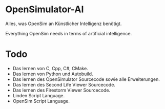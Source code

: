 # OpenSimulator-AI
Alles, was OpenSim an Künstlicher Intelligenz benötigt.

Everything OpenSim needs in terms of artificial intelligence.

# Todo
* Das lernen von C, Cpp, C#, CMake.
* Das lernen von Python und Autobuild.
* Das lernen des OpenSimulator Sourcecode sowie alle Erweiterungen.
* Das lernen des Second Life Viewer Sourcecode.
* Das lernen des Firestorm Viewer Sourcecode.
* Linden Script Language.
* OpenSim Script Language.
